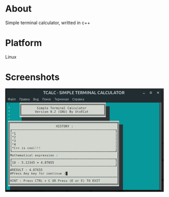 # About
Simple terminal calculator, writted in c++
# Platform
Linux
# Screenshots 
![Alt-текст](h.png "Орк")
